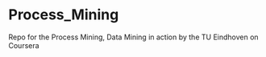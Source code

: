Process_Mining
==============

Repo for the Process Mining, Data Mining in action by the TU Eindhoven on Coursera
